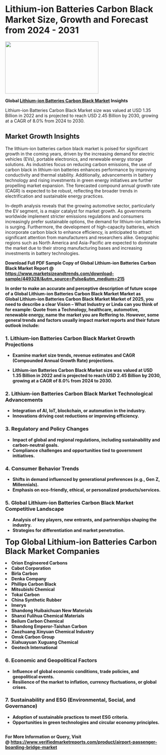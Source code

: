 <H1>Lithium-ion Batteries Carbon Black Market Size, Growth and Forecast from 2024 - 2031</H1><img class="aligncenter size-medium wp-image-584254" src="https://thirdeyenews.in/wp-content/uploads/2024/09/Global-Market-Research-300x168.jpeg" alt="" width="300" height="168" /><p><strong>Global&nbsp;<a href="https://www.marketsizeandtrends.com/download-sample/449328/&amp;utm_source=Pulse&amp;utm_medium=215">Lithium-ion Batteries Carbon Black Market</a> Insights</strong></p><p>Lithium-ion Batteries Carbon Black Market size was valued at USD 1.35 Billion in 2022 and is projected to reach USD 2.45 Billion by 2030, growing at a CAGR of 8.0% from 2024 to 2030.</p><p><h2>Market Growth Insights</h2> <p>The lithium-ion batteries carbon black market is poised for significant growth in the coming years, driven by the increasing demand for electric vehicles (EVs), portable electronics, and renewable energy storage solutions. As industries focus on reducing carbon emissions, the use of carbon black in lithium-ion batteries enhances performance by improving conductivity and thermal stability. Additionally, advancements in battery technology and rising investments in green energy initiatives are further propelling market expansion. The forecasted compound annual growth rate (CAGR) is expected to be robust, reflecting the broader trends in electrification and sustainable energy practices.</p> <p><strong></strong></p> <p>In-depth analysis reveals that the growing automotive sector, particularly the EV segment, is a major catalyst for market growth. As governments worldwide implement stricter emissions regulations and consumers increasingly prefer sustainable options, the demand for lithium-ion batteries is surging. Furthermore, the development of high-capacity batteries, which incorporate carbon black to enhance efficiency, is anticipated to attract significant attention from manufacturers and researchers alike. Geographic regions such as North America and Asia-Pacific are expected to dominate the market due to their strong manufacturing bases and increasing investments in battery technologies.</p> <p><strong></p><p><span class=""><strong>Download Full PDF Sample Copy of Global Lithium-ion Batteries Carbon Black Market Report</strong> @ <a href="https://www.marketsizeandtrends.com/download-sample/449328/&amp;utm_source=Pulse&amp;utm_medium=215" target="_blank">https://www.marketsizeandtrends.com/download-sample/449328/&amp;utm_source=Pulse&amp;utm_medium=215</a></span></p><p>In order to make an accurate and perceptive description of future scope of a Global&nbsp;Lithium-ion Batteries Carbon Black Market Market as Global&nbsp;Lithium-ion Batteries Carbon Black Market Market of 2025, you need to describe a clear Vision &ndash; What Industry or Linda can you think of for example: Quote from a Technology, healthcare, automotive, renewable energy, name the market you are Reffering to. However, some general trends and factors usually impact market reports and their future outlook include:</p><h3>1.&nbsp;<strong>Lithium-ion Batteries Carbon Black Market Growth Projections</strong></h3><ul><li>Examine market size trends, revenue estimates and CAGR (Compounded Annual Growth Rate) projections.</li><li><p>Lithium-ion Batteries Carbon Black Market size was valued at USD 1.35 Billion in 2022 and is projected to reach USD 2.45 Billion by 2030, growing at a CAGR of 8.0% from 2024 to 2030.</p></li></ul><h3>2.&nbsp;<strong>Lithium-ion Batteries Carbon Black Market Technological Advancements</strong></h3><ul><li>Integration of AI, IoT, blockchain, or automation in the industry.</li><li>Innovations driving cost reductions or improving efficiency.</li></ul><h3>3.&nbsp;<strong>Regulatory and Policy Changes</strong></h3><ul><li>Impact of global and regional regulations, including sustainability and carbon-neutral goals.</li><li>Compliance challenges and opportunities tied to government initiatives.</li></ul><h3>4.&nbsp;<strong>Consumer Behavior Trends</strong></h3><ul><li>Shifts in demand influenced by generational preferences (e.g., Gen Z, Millennials).</li><li>Emphasis on eco-friendly, ethical, or personalized products/services.</li></ul><h3>5.&nbsp;<strong>Global Lithium-ion Batteries Carbon Black Market Competitive Landscape</strong></h3><ul><li>Analysis of key players, new entrants, and partnerships shaping the industry.</li><li>Strategies for differentiation and market penetration.</li></ul><p data-pm-slice="1 1 []"><span style="color: inherit; font-family: inherit; font-size: 25px;">Top Global Lithium-ion Batteries Carbon Black Market Companies</span></p><div class="" data-test-id=""><p><li>Orion Engineered Carbons</li><li> Cabot Corporation</li><li> Birla Carbon</li><li> Denka Company</li><li> Phillips Carbon Black</li><li> Mitsubishi Chemical</li><li> Tokai Carbon</li><li> China Synthetic Rubber</li><li> Imerys</li><li> Shandong Huibaichuan New Materials</li><li> Shanxi Fulihua Chemical Materials</li><li> Beilum Carbon Chemical</li><li> Shandong Emperor-Taishan Carbon</li><li> Zaozhuang Xinyuan Chemical Industry</li><li> Omsk Carbon Group</li><li> Xiahuayuan Xuguang Chemical</li><li> Geotech International</li></p></div><h3>6.&nbsp;<strong>Economic and Geopolitical Factors</strong></h3><ul><li>Influence of global economic conditions, trade policies, and geopolitical events.</li><li>Resilience of the market to inflation, currency fluctuations, or global crises.</li></ul><h3>7.&nbsp;<strong>Sustainability and ESG (Environmental, Social, and Governance)</strong></h3><ul><li>Adoption of sustainable practices to meet ESG criteria.</li><li>Opportunities in green technologies and circular economy principles.</li></ul><h2><strong style="font-size: 14px;">For More Information or Query, Visit @&nbsp;</strong><a style="background-color: #ffffff; font-size: 14px;" href="https://www.marketsizeandtrends.com/report/lithium-ion-batteries-carbon-black-market/" target="_blank">https://www.verifiedmarketreports.com/product/airport-passenger-boarding-bridge-market</a></h2>
